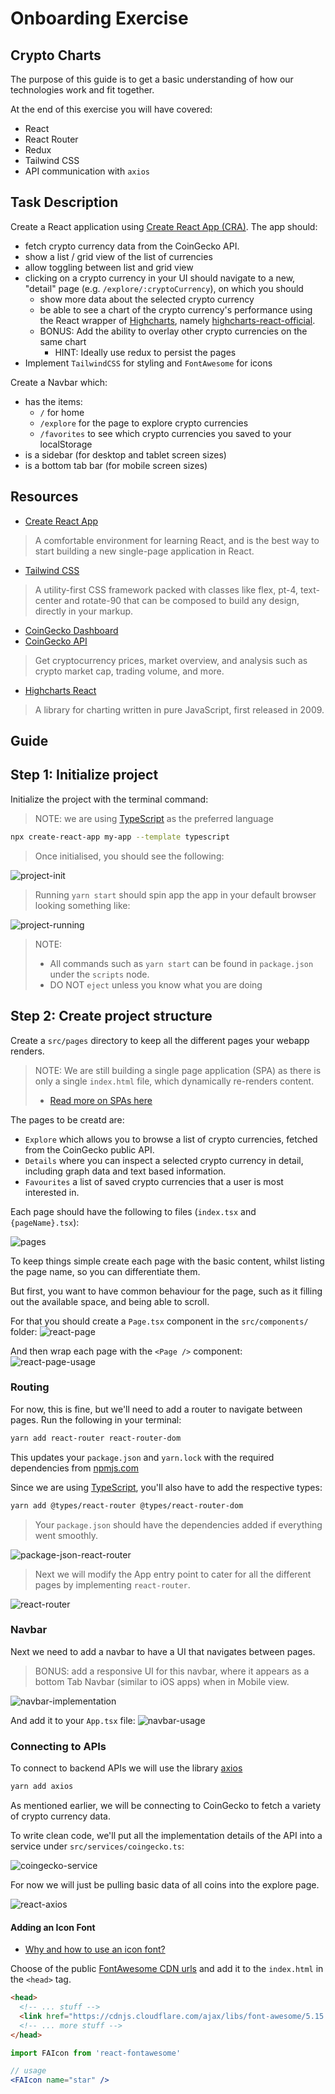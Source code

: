 # Onboarding Exercise

## Crypto Charts

The purpose of this guide is to get a basic understanding of how our technologies work and fit together.

At the end of this exercise you will have covered:

- React
- React Router
- Redux
- Tailwind CSS
- API communication with `axios`

## Task Description

Create a React application using [Create React App (CRA)](https://reactjs.org/docs/create-a-new-react-app.html#create-react-app). The app should:

- fetch crypto currency data from the CoinGecko API.
- show a list / grid view of the list of currencies
- allow toggling between list and grid view
- clicking on a crypto currency in your UI should navigate to a new, "detail" page (e.g. `/explore/:cryptoCurrency`), on which you should
  - show more data about the selected crypto currency
  - be able to see a chart of the crypto currency's performance using the React wrapper of [Highcharts](https://www.highcharts.com/demo), namely [highcharts-react-official](https://www.npmjs.com/package/highcharts-react-official).
  - BONUS: Add the ability to overlay other crypto currencies on the same chart
    - HINT: Ideally use redux to persist the pages
- Implement `TailwindCSS` for styling and `FontAwesome` for icons

Create a Navbar which:

- has the items:
  - `/` for home
  - `/explore` for the page to explore crypto currencies
  - `/favorites` to see which crypto currencies you saved to your localStorage
- is a sidebar (for desktop and tablet screen sizes)
- is a bottom tab bar (for mobile screen sizes)

## Resources

- [Create React App](https://reactjs.org/docs/create-a-new-react-app.html#create-react-app)

> A comfortable environment for learning React, and is the best way to start building a new single-page application in React.

- [Tailwind CSS](https://tailwindcss.com/)

> A utility-first CSS framework packed with classes like flex, pt-4, text-center and rotate-90 that can be composed to build any design, directly in your markup.

- [CoinGecko Dashboard](https://www.coingecko.com/en)
- [CoinGecko API](https://www.coingecko.com/api/documentations/v3)

> Get cryptocurrency prices, market overview, and analysis such as crypto market cap, trading volume, and more.

- [Highcharts React](https://www.npmjs.com/package/highcharts-react-official)

> A library for charting written in pure JavaScript, first released in 2009.

## Guide

## Step 1: Initialize project

Initialize the project with the terminal command:
> NOTE: we are using [TypeScript](https://www.typescriptlang.org/) as the preferred language

```sh
npx create-react-app my-app --template typescript
```

> Once initialised, you should see the following:
>
![project-init](../../assets/assessment/1-project-init.png)

> Running `yarn start` should spin app the app in your default browser looking something like:
>
![project-running](,,/../../../assets/assessment/1-project-running.png)

>NOTE:
>
> - All commands such as `yarn start` can be found in `package.json` under the `scripts` node.
> - DO NOT `eject` unless you know what you are doing

## Step 2: Create project structure

Create a `src/pages` directory to keep all the different pages your webapp renders.

> NOTE: We are still building a single page application (SPA) as there is only a single `index.html` file, which dynamically re-renders content.
>
> - [Read more on SPAs here](https://medium.com/@NeotericEU/single-page-application-vs-multiple-page-application-2591588efe58)

The pages to be creatd are:

- `Explore` which allows you to browse a list of crypto currencies, fetched from the CoinGecko public API.
- `Details` where you can inspect a selected crypto currency in detail, including graph data and text based information.
- `Favourites` a list of saved crypto currencies that a user is most interested in.

Each page should have the following to files (`index.tsx` and `{pageName}.tsx`):

![pages](../../assets/assessment/2-pages.png)

To keep things simple create each page with the basic content, whilst listing the page name, so you can differentiate them.

But first, you want to have common behaviour for the page, such as it filling out the available space, and being able to scroll.

For that you should create a `Page.tsx` component in the `src/components/` folder:
![react-page](../../assets/assessment/react-page.png)

And then wrap each page with the `<Page />` component:
![react-page-usage](../../assets/assessment/react-page-usage.png)

### Routing

For now, this is fine, but we'll need to add a router to navigate between pages. Run the following in your terminal:

```sh
yarn add react-router react-router-dom
```

This updates your `package.json` and `yarn.lock` with the required dependencies from [npmjs.com](http://npmjs.com)

Since we are using [TypeScript](https://www.typescriptlang.org/), you'll also have to add the respective types:

```sh
yarn add @types/react-router @types/react-router-dom
```

> Your `package.json` should have the dependencies added if everything went smoothly.

![package-json-react-router](../../assets/assessment/2-react-router-dependencies.png)

> Next we will modify the App entry point to cater for all the different pages by implementing `react-router`.

![react-router](../../assets/assessment/react-router.png)

### Navbar

Next we need to add a navbar to have a UI that navigates between pages.

> BONUS: add a responsive UI for this navbar, where it appears as a bottom Tab Navbar (similar to iOS apps) when in Mobile view.

![navbar-implementation](../../assets/assessment/react-router-navbar-implementation.png)

And add it to your `App.tsx` file:
![navbar-usage](../../assets/assessment/react-router-navbar-usage.png)

### Connecting to APIs

To connect to backend APIs we will use the library [axios](https://www.npmjs.com/package/axios)

```sh
yarn add axios
```

As mentioned earlier, we will be connecting to CoinGecko to fetch a variety of crypto currency data.

To write clean code, we'll put all the implementation details of the API into a service under `src/services/coingecko.ts`:

![coingecko-service](../../assets/assessment/coingecko-service.png)

For now we will just be pulling basic data of all coins into the explore page.

![react-axios](../../assets/assessment/react-axios.png)

#### Adding an Icon Font

- [Why and how to use an icon font?](https://www.google.com/url?sa=t&rct=j&q=&esrc=s&source=web&cd=&ved=2ahUKEwi88MOSg4bxAhVFyqQKHadqApwQtwIwDHoECAIQAw&url=https%3A%2F%2Fvanseodesign.com%2Fweb-design%2Ficon-fonts%2F&usg=AOvVaw20pkUUhWl_HT7khSojuexU)

Choose of the public [FontAwesome CDN urls](https://cdnjs.com/libraries/font-awesome) and add it to the `index.html` in the `<head>` tag.

```html
<head>
  <!-- ... stuff -->
  <link href="https://cdnjs.cloudflare.com/ajax/libs/font-awesome/5.15.3/css/all.min.css" rel="stylesheet">
  <!-- ... more stuff -->
</head>
```

```jsx
import FAIcon from 'react-fontawesome'

// usage
<FAIcon name="star" />
```
